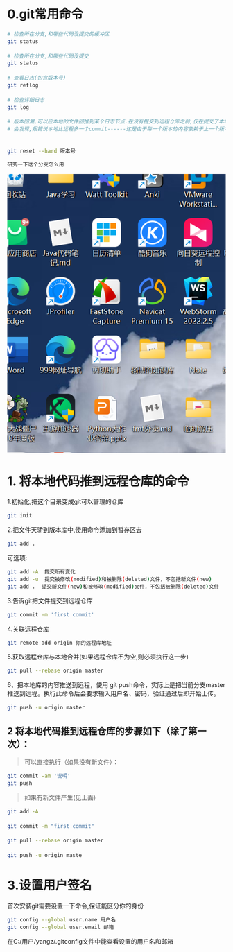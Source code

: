 # 0.git常用命令

```bash
# 检查所在分支,和哪些代码没提交的缓冲区
git status 

# 检查所在分支,和哪些代码没提交
git status 

# 查看日志(包含版本号)
git reflog

# 检查详细日志 
git log

# 版本回溯,可以应本地的文件回推到某个日志节点.在没有提交到远程仓库之前,仅在提交了本地库的情况下,进行回溯,再提交的时候,
# 会发现,报错说本地比远程多一个commit------这是由于每一个版本的内容依赖于上一个版本,不能跳跃!!!!


git reset --hard 版本号

```





```bash
研究一下这个分支怎么用
```

![image-20240903125027779](git%E5%91%BD%E4%BB%A4.assets/image-20240903125027779.png)

# 1. 将本地代码推到远程仓库的命令

1.初始化,把这个目录变成git可以管理的仓库

```bash
git init
```



2.把文件天骄到版本库中,使用命令添加到暂存区去

```bash
git add .
```

可选项:

```bash
git add -A  提交所有变化
git add -u  提交被修改(modified)和被删除(deleted)文件，不包括新文件(new)
git add .  提交新文件(new)和被修改(modified)文件，不包括被删除(deleted)文件
```

3.告诉git把文件提交到远程仓库

```bash
git commit -m 'first commit'                                                        
```

4.关联远程仓库

```bash
git remote add origin 你的远程库地址
```

5.获取远程仓库与本地合并(如果远程仓库不为空,则必须执行这一步)

```bash
git pull --rebase origin master
```

6、把本地库的内容推送到远程，使用 git push命令，实际上是把当前分支master推送到远程。执行此命令后会要求输入用户名、密码，验证通过后即开始上传。

```bash
git push -u origin master
```

## **2 将本地代码推到远程仓库的步骤如下（除了第一次）：**

> 可以直接执行（如果没有新文件）：

```bash
git commit -am '说明'   
git push
```

>  如果有新文件产生(见上面)

```bash
git add -A

git commit -m "first commit"

git pull --rebase origin master

git push -u origin maste
```

# 3.设置用户签名

首次安装git需要设置一下命令,保证能区分你的身份

```bash
git config --global user.name 用户名
git config --global user.email 邮箱
```

在C:/用户/yangz/.gitconfig文件中能查看设置的用户名和邮箱

